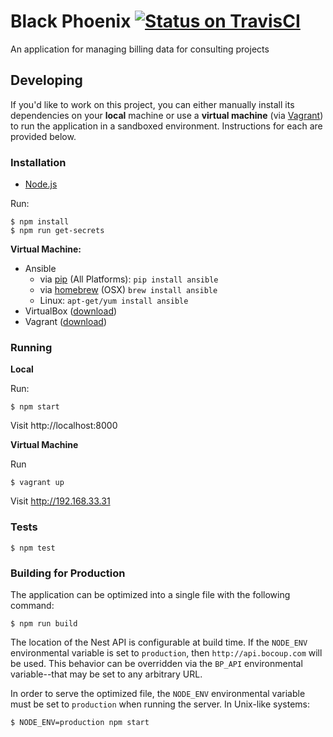 # Black Phoenix [![Status on TravisCI](https://magnum.travis-ci.com/bocoup/black-phoenix.svg?token=gK8nkH4p5NnBw5E9JB7L)](https://magnum.travis-ci.com/bocoup/black-phoenix)

An application for managing billing data for consulting projects

## Developing

If you'd like to work on this project, you can either manually install its
dependencies on your **local** machine or use a **virtual machine** (via
[Vagrant](http://vagrantup.com)) to run the application in a sandboxed
environment. Instructions for each are provided below.

### Installation

- [Node.js](http://nodejs.org)

Run:

    $ npm install
    $ npm run get-secrets

**Virtual Machine:**

- Ansible
  - via [pip](http://pip.readthedocs.org/en/latest/installing.html) (All
    Platforms): `pip install ansible`
  - via [homebrew](http://brew.sh/) (OSX) `brew install ansible`
  - Linux: `apt-get/yum install ansible`
- VirtualBox ([download](https://www.virtualbox.org/))
- Vagrant ([download](http://www.vagrantup.com/downloads.html))

### Running

**Local**

Run:

    $ npm start

Visit http://localhost:8000

**Virtual Machine**

Run

    $ vagrant up

Visit http://192.168.33.31

### Tests

    $ npm test

### Building for Production

The application can be optimized into a single file with the following command:

    $ npm run build

The location of the Nest API is configurable at build time. If the `NODE_ENV`
environmental variable is set to `production`, then `http://api.bocoup.com`
will be used. This behavior can be overridden via the `BP_API` environmental
variable--that may be set to any arbitrary URL.

In order to serve the optimized file, the `NODE_ENV` environmental variable
must be set to `production` when running the server. In Unix-like systems:

    $ NODE_ENV=production npm start
